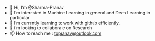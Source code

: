 - 👋 Hi, I’m @Sharma-Pranav
- 👀 I’m interested in Machine Learning in general and Deep Learning in particular
- 🌱 I’m currently learning to work with github efficiently.
- 💞️ I’m looking to collaborate on Research
- 📫 How to reach me : topranav@outlook.com

<!---
Sharma-Pranav/Sharma-Pranav is a ✨ special ✨ repository because its `README.md` (this file) appears on your GitHub profile.
You can click the Preview link to take a look at your changes.
--->
